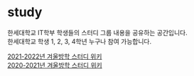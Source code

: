 # study
한세대학교 IT학부 학생들의 스터디 그룹 내용을 공유하는 공간입니다. <br>
한세대학교 학생 1, 2, 3, 4학년 누구나 참여 가능합니다. 

[2021-2022년 겨울방학 스터디 위키](https://github.com/hansei-it/study/wiki) <br>
[2020-2021년 겨울방학 스터디 위키](https://github.com/hansei-it/study/wiki)
